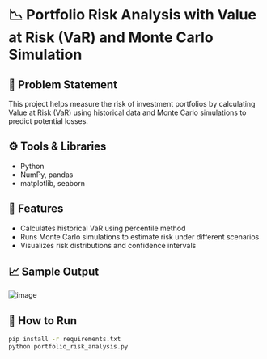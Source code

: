 # 📉 Portfolio Risk Analysis with Value at Risk (VaR) and Monte Carlo Simulation

## 🧠 Problem Statement
This project helps measure the risk of investment portfolios by calculating Value at Risk (VaR) using historical data and Monte Carlo simulations to predict potential losses.

## ⚙️ Tools & Libraries
- Python
- NumPy, pandas
- matplotlib, seaborn

## 🔧 Features
- Calculates historical VaR using percentile method
- Runs Monte Carlo simulations to estimate risk under different scenarios
- Visualizes risk distributions and confidence intervals

## 📈 Sample Output
![image](https://github.com/user-attachments/assets/9e1cd55e-a1fe-45c1-b0aa-605e3945d9c7)


## 🚀 How to Run
```bash
pip install -r requirements.txt
python portfolio_risk_analysis.py
